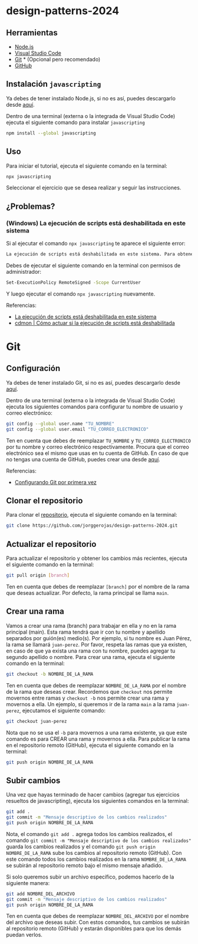 # design-patterns-2024

## Herramientas

- [Node.js](https://nodejs.org/es/)
- [Visual Studio Code](https://code.visualstudio.com/)
- [Git](https://git-scm.com/) * (Opcional pero recomendado)
- [GitHub](https://github.com)

## Instalación `javascripting`

Ya debes de tener instalado Node.js, si no es así, puedes descargarlo desde [aquí](https://nodejs.org/es/).

Dentro de una terminal (externa o la integrada de Visual Studio Code) ejecuta el siguiente comando para instalar `javascripting`

```bash
npm install --global javascripting
```

## Uso

Para iniciar el tutorial, ejecuta el siguiente comando en la terminal:

```bash
npx javascripting
```

Seleccionar el ejercicio que se desea realizar y seguir las instrucciones.

## ¿Problemas?

### (Windows) La ejecución de scripts está deshabilitada en este sistema

Si al ejecutar el comando `npx javascripting` te aparece el siguiente error:

```bash
La ejecución de scripts está deshabilitada en este sistema. Para obtener más información, consulta el about_Execution_Policies en https:/go.microsoft.com/fwlink/?LinkID=135170.
```

Debes de ejecutar el siguiente comando en la terminal con permisos de administrador:

```bash
Set-ExecutionPolicy RemoteSigned -Scope CurrentUser
```

Y luego ejecutar el comando `npx javascripting` nuevamente.

Referencias:

- [La ejecución de scripts está deshabilitada en este sistema](https://go.microsoft.com/fwlink/?LinkID=135170)
- [cdmon | Cómo actuar si la ejecución de scripts está deshabilitada](https://www.cdmon.com/es/blog/la-ejecucion-de-scripts-esta-deshabilitada-en-este-sistema-te-contamos-como-actuar)

# Git

## Configuración

Ya debes de tener instalado Git, si no es así, puedes descargarlo desde [aquí](https://git-scm.com/).

Dentro de una terminal (externa o la integrada de Visual Studio Code) ejecuta los siguientes comandos para configurar tu nombre de usuario y correo electrónico:

```bash
git config --global user.name "TU_NOMBRE"
git config --global user.email "TU_CORREO_ELECTRONICO"
```

Ten en cuenta que debes de reemplazar `TU_NOMBRE` y `TU_CORREO_ELECTRONICO` por tu nombre y correo electrónico respectivamente.
Procura que el correo electrónico sea el mismo que usas en tu cuenta de GitHub.
En caso de que no tengas una cuenta de GitHub, puedes crear una desde [aquí](github.com).

Referencias:

- [Configurando Git por primera vez](https://git-scm.com/book/es/v2/Inicio---Sobre-el-Control-de-Versiones-Configurando-Git-por-primera-vez)

## Clonar el repositorio

Para clonar el [repositorio](https://github.com/jorggerojas/design-patterns-2024), ejecuta el siguiente comando en la terminal:

```bash
git clone https://github.com/jorggerojas/design-patterns-2024.git
```

## Actualizar el repositorio

Para actualizar el repositorio y obtener los cambios más recientes, ejecuta el siguiente comando en la terminal:

```bash
git pull origin [branch]
```

Ten en cuenta que debes de reemplazar `[branch]` por el nombre de la rama que deseas actualizar. Por defecto, la rama principal se llama `main`.

## Crear una rama

Vamos a crear una rama (branch) para trabajar en ella y no en la rama principal (main). Esta rama tendrá que ir con tu nombre y apellido separados por guión(es) medio(s).
Por ejemplo, si tu nombre es Juan Pérez, la rama se llamará `juan-perez`. Por favor, respeta las ramas que ya existen, en caso de que ya exista una rama con tu nombre, puedes agregar tu segundo apellido o nombre.
Para crear una rama, ejecuta el siguiente comando en la terminal:

```bash
git checkout -b NOMBRE_DE_LA_RAMA
```

Ten en cuenta que debes de reemplazar `NOMBRE_DE_LA_RAMA` por el nombre de la rama que deseas crear.
Recordemos que `checkout` nos permite movernos entre ramas y `checkout -b` nos permite crear una rama y movernos a ella. Un ejemplo, si queremos ir de la rama `main` a la rama `juan-perez`, ejecutamos el siguiente comando:

```bash
git checkout juan-perez
```

Nota que no se usa el `-b` para movernos a una rama existente, ya que este comando es para CREAR una rama y movernos a ella.
Para publicar la rama en el repositorio remoto (GitHub), ejecuta el siguiente comando en la terminal:

```bash
git push origin NOMBRE_DE_LA_RAMA
```

## Subir cambios

Una vez que hayas terminado de hacer cambios (agregar tus ejercicios resueltos de javascripting), ejecuta los siguientes comandos en la terminal:

```bash
git add .
git commit -m "Mensaje descriptivo de los cambios realizados"
git push origin NOMBRE_DE_LA_RAMA
```

Nota, el comando `git add .` agrega todos los cambios realizados, el comando `git commit -m "Mensaje descriptivo de los cambios realizados"` guarda los cambios realizados y el comando `git push origin NOMBRE_DE_LA_RAMA` sube los cambios al repositorio remoto (GitHub). Con este comando todos los cambios realizados en la rama `NOMBRE_DE_LA_RAMA` se subirán al repositorio remoto bajo el mismo mensaje añadido.

Si solo queremos subir un archivo específico, podemos hacerlo de la siguiente manera:

```bash
git add NOMBRE_DEL_ARCHIVO
git commit -m "Mensaje descriptivo de los cambios realizados"
git push origin NOMBRE_DE_LA_RAMA
```

Ten en cuenta que debes de reemplazar `NOMBRE_DEL_ARCHIVO` por el nombre del archivo que deseas subir.
Con estos comandos, tus cambios se subirán al repositorio remoto (GitHub) y estarán disponibles para que los demás puedan verlos.
